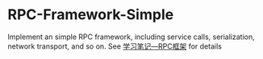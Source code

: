 # RPC-Framework-Simple
Implement an simple RPC framework, including service calls, serialization, network transport, and so on.
See [学习笔记—RPC框架](https://gagaducko.github.io./2024/10/08/%E5%AD%A6%E4%B9%A0%E7%AC%94%E8%AE%B0%E2%80%94RPC%E6%A1%86%E6%9E%B6/) for details